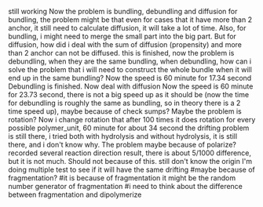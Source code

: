 still working
Now the problem is bundling, debundling and diffusion
for bundling, the problem might be that even for cases that it have more than 2 anchor, it still need to calculate diffusion, it will take a lot of time.
Also, for bundling, i might need to merge the small part into the big part.
But for diffusion, how did i deal with the sum of diffusion (propensity) and more than 2 anchor can not be diffused.
this is finished, now the problem is debundling, when they are the same bundling, when debundling, how can i solve the problem that i will need to construct the whole bundle when it will end up in the same bundling?
Now the speed is 60 minute for 17.34 second
Debundling is finished. Now deal with diffusion
Now the speed is 60 minute for 23.73 second, there is not a big speed up as it should be (now the time for debundling is roughly the same as bundling, so in theory there is a 2 time speed up), maybe because of check sumps?
Maybe the problem is rotation? Now i change rotation that after 100 times it does rotation for every possible polymer_unit,
60 minute for about 34 second
the drifting problem is still there, i tried both with hydrolysis and without hydrolysis, it is still there, and i don't know why.
The problem maybe because of polarize?
recorded several reaction direction result, there is about 5/1000 difference, but it is not much. Should not because of this.
still don't know the origin
I'm doing multiple test to see if it will have the same drifting
#maybe because of fragmentation?
#it is because of fragmentation
it might be the random number generator of fragmentation
#i need to think about the difference between fragmentation and dipolymerize
